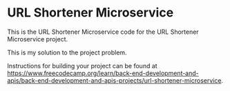 # URL Shortener Microservice

This is the URL Shortener Microservice code for the URL Shortener Microservice project. 

This is my solution to the project problem.

Instructions for building your project can be found at https://www.freecodecamp.org/learn/back-end-development-and-apis/back-end-development-and-apis-projects/url-shortener-microservice.
